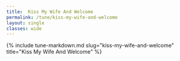 ```yaml
---
title:  Kiss My Wife And Welcome
permalink: /tune/kiss-my-wife-and-welcome
layout: single
classes: wide
---
```

{% include tune-markdown.md slug="kiss-my-wife-and-welcome" title="Kiss My Wife And Welcome" %}
